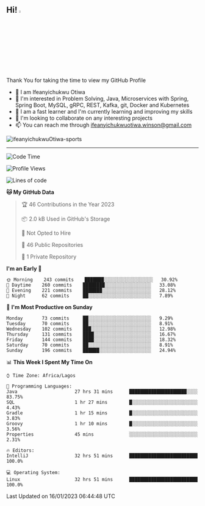 <!-- BLOG-POST-LIST:START --><!-- BLOG-POST-LIST:END -->

## Hi! <img src="https://media.giphy.com/media/hvRJCLFzcasrR4ia7z/giphy.gif" width="4%"> 

Thank You for taking the time to view my GitHub Profile

- 👋 I am Ifeanyichukwu Otiwa
- 👀 I'm interested in Problem Solving, Java, Microservices with Spring, Spring Boot, MySQL, gRPC, REST, Kafka, git, Docker and Kubernetes
- 🌱 I am a fast learner and I'm currently learning and improving my skills
- 💞️ I'm looking to collaborate on any interesting projects
- 📫 You can reach me through ifeanyichukwuotiwa.winson@gmail.com

<p align="left" marginTop="10px"> <img src="https://komarev.com/ghpvc/?username=ifeanyichukwuOtiwa-sports&label=Profile%20views&color=0e75b6&style=for-the-badge" alt="ifeanyichukwuOtiwa-sports" /> </p>

***

<!--START_SECTION:waka-->
![Code Time](http://img.shields.io/badge/Code%20Time-999%20hrs%2028%20mins-blue)

![Profile Views](http://img.shields.io/badge/Profile%20Views-0-blue)

![Lines of code](https://img.shields.io/badge/From%20Hello%20World%20I%27ve%20Written-44%20Thousand%20lines%20of%20code-blue)

**🐱 My GitHub Data** 

> 🏆 46 Contributions in the Year 2023
 > 
> 📦 2.0 kB Used in GitHub's Storage 
 > 
> 🚫 Not Opted to Hire
 > 
> 📜 46 Public Repositories 
 > 
> 🔑 1 Private Repository 
 > 
**I'm an Early 🐤** 

```text
🌞 Morning    243 commits    ███████░░░░░░░░░░░░░░░░░░   30.92% 
🌆 Daytime    260 commits    ████████░░░░░░░░░░░░░░░░░   33.08% 
🌃 Evening    221 commits    ███████░░░░░░░░░░░░░░░░░░   28.12% 
🌙 Night      62 commits     ██░░░░░░░░░░░░░░░░░░░░░░░   7.89%

```
📅 **I'm Most Productive on Sunday** 

```text
Monday       73 commits     ██░░░░░░░░░░░░░░░░░░░░░░░   9.29% 
Tuesday      70 commits     ██░░░░░░░░░░░░░░░░░░░░░░░   8.91% 
Wednesday    102 commits    ███░░░░░░░░░░░░░░░░░░░░░░   12.98% 
Thursday     131 commits    ████░░░░░░░░░░░░░░░░░░░░░   16.67% 
Friday       144 commits    ████░░░░░░░░░░░░░░░░░░░░░   18.32% 
Saturday     70 commits     ██░░░░░░░░░░░░░░░░░░░░░░░   8.91% 
Sunday       196 commits    ██████░░░░░░░░░░░░░░░░░░░   24.94%

```


📊 **This Week I Spent My Time On** 

```text
⌚︎ Time Zone: Africa/Lagos

💬 Programming Languages: 
Java                     27 hrs 31 mins      █████████████████████░░░░   83.75% 
SQL                      1 hr 27 mins        █░░░░░░░░░░░░░░░░░░░░░░░░   4.43% 
Gradle                   1 hr 15 mins        █░░░░░░░░░░░░░░░░░░░░░░░░   3.83% 
Groovy                   1 hr 10 mins        █░░░░░░░░░░░░░░░░░░░░░░░░   3.56% 
Properties               45 mins             ░░░░░░░░░░░░░░░░░░░░░░░░░   2.31%

🔥 Editors: 
IntelliJ                 32 hrs 51 mins      █████████████████████████   100.0%

💻 Operating System: 
Linux                    32 hrs 51 mins      █████████████████████████   100.0%

```


 Last Updated on 16/01/2023 06:44:48 UTC
<!--END_SECTION:waka-->

<!--
<p align="center">
![trophy](https://github-profile-trophy.vercel.app/?username=ifeanyichukwuOtiwa-sports&theme=onedark) (https://github.com/ryo-ma/github-profile-trophy)
</p>
-->

<!---
ifeanyi-otiwa/ifeanyi-otiwa is a ✨ special ✨ repository because its `README.md` (this file) appears on your GitHub profile.
You can click the Preview link to take a look at your changes.
--->
